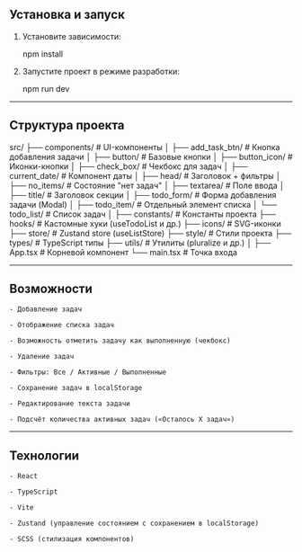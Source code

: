 ## Установка и запуск

1. Установите зависимости:

    npm install

2. Запустите проект в режиме разработки:

    npm run dev

---

## Структура проекта

src/
├── components/         # UI-компоненты
│   ├── add_task_btn/   # Кнопка добавления задачи
│   ├── button/         # Базовые кнопки
│   ├── button_icon/    # Иконки-кнопки
│   ├── check_box/      # Чекбокс для задач
│   ├── current_date/   # Компонент даты
│   ├── head/           # Заголовок + фильтры
│   ├── no_items/       # Состояние "нет задач"
│   ├── textarea/       # Поле ввода
│   ├── title/          # Заголовок секции
│   ├── todo_form/      # Форма добавления задачи (Modal)
│   ├── todo_item/      # Отдельный элемент списка
│   └── todo_list/      # Список задач
│
├── constants/          # Константы проекта
├── hooks/              # Кастомные хуки (useTodoList и др.)
├── icons/              # SVG-иконки
├── store/              # Zustand store (useListStore)
├── style/              # Стили проекта
├── types/              # TypeScript типы
├── utils/              # Утилиты (pluralize и др.)
│
├── App.tsx             # Корневой компонент
└── main.tsx            # Точка входа

---

## Возможности

    - Добавление задач

    - Отображение списка задач

    - Возможность отметить задачу как выполненную (чекбокс)

    - Удаление задач

    - Фильтры: Все / Активные / Выполненные

    - Сохранение задач в localStorage

    - Редактирование текста задачи

    - Подсчёт количества активных задач («Осталось X задач»)
    
---

## Технологии

    - React

    - TypeScript

    - Vite

    - Zustand (управление состоянием с сохранением в localStorage)

    - SCSS (стилизация компонентов)